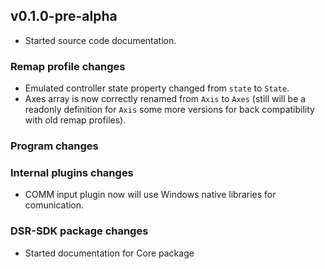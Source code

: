 ## v0.1.0-pre-alpha
- Started source code documentation.
### Remap profile changes
- Emulated controller state property changed from `state` to `State`.
- Axes array is now correctly renamed from `Axis` to `Axes` (still will be a readonly definition for `Axis` some more versions for back compatibility with old remap profiles).
### Program changes
### Internal plugins changes
- COMM input plugin now will use Windows native libraries for comunication.
### DSR-SDK package changes
- Started documentation for Core package
